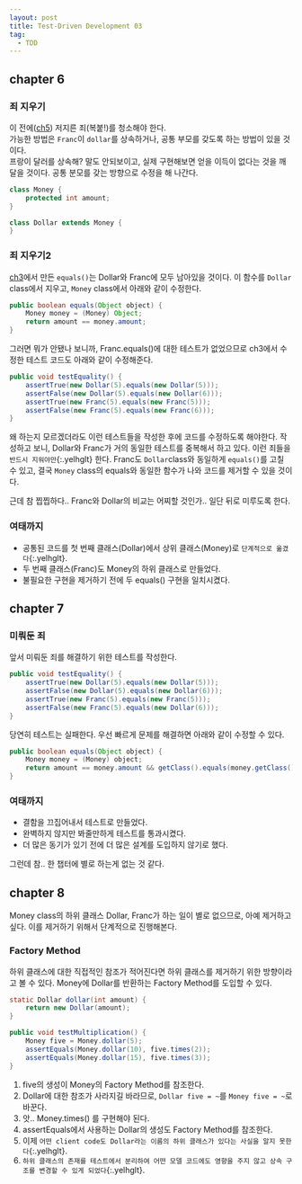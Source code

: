 ```yaml
---
layout: post
title: Test-Driven Development 03
tag:
  - TDD
---
```


## chapter 6

### 죄 지우기
이 전에([ch5](blog/2019/09/16/tdd_book_02/#chapter-5)) 저지른 죄(복붙!)를 청소해야 한다.  
가능한 방법은 `Franc`이 `dollar`를 상속하거나, 공통 부모를 갖도록 하는 방법이 있을 것이다.  
프랑이 달러를 상속해? 말도 안되보이고, 실제 구현해보면 얻을 이득이 없다는 것을 깨달을 것이다. 공통 분모를 갖는 방향으로 수정을 해 나간다.  
```java
class Money {
    protected int amount;
}

class Dollar extends Money {
}
```

### 죄 지우기2
[ch3](blog/2019/09/16/tdd_book_02/#chapter-3)에서 만든 `equals()`는 Dollar와 Franc에 모두 남아있을 것이다. 이 함수를 `Dollar` class에서 지우고, `Money` class에서 아래와 같이 수정한다.
```java
public boolean equals(Object object) {
    Money money = (Money) Object;
    return amount == money.amount;
}
```

그러면 뭐가 안됐나 보니까, Franc.equals()에 대한 테스트가 없었으므로 ch3에서 수정한 테스트 코드도 아래와 같이 수정해준다.  
```java
public void testEquality() {
    assertTrue(new Dollar(5).equals(new Dollar(5)));
    assertFalse(new Dollar(5).equals(new Dollar(6)));
    assertTrue(new Franc(5).equals(new Franc(5)));
    assertFalse(new Franc(5).equals(new Franc(6)));
}
```
왜 하는지 모르겠더라도 이런 테스트들을 작성한 후에 코드를 수정하도록 해야한다. 작성하고 보니, Dollar와 Franc가 거의 동일한 테스트를 중복해서 하고 있다. 이런 죄들을 `반드시 지워야만`{:.yelhglt} 한다. Franc도 `Dollar`class와 동일하게 `equals()`를 고칠 수 있고, 결국 `Money` class의 equals와 동일한 함수가 나와 코드를 제거할 수 있을 것이다.

근데 참 찝찝하다.. Franc와 Dollar의 비교는 어찌할 것인가.. 일단 뒤로 미루도록 한다.

### 여태까지
- 공통된 코드를 첫 번째 클래스(Dollar)에서 상위 클래스(Money)로 `단계적으로 옮겼다`{:.yelhglt}.
- 두 번째 클래스(Franc)도 Money의 하위 클래스로 만들었다.
- 불필요한 구현을 제거하기 전에 두 equals() 구현을 일치시켰다.

## chapter 7

### 미뤄둔 죄
앞서 미뤄둔 죄를 해결하기 위한 테스트를 작성한다.  
```java
public void testEquality() {
    assertTrue(new Dollar(5).equals(new Dollar(5)));
    assertFalse(new Dollar(5).equals(new Dollar(6)));
    assertTrue(new Franc(5).equals(new Franc(5)));
    assertFalse(new Franc(5).equals(new Dollar(6)));
}
```
당연히 테스트는 실패한다. 우선 빠르게 문제를 해결하면 아래와 같이 수정할 수 있다.
```java
public boolean equals(Object object) {
    Money money = (Money) object;
    return amount == money.amount && getClass().equals(money.getClass());
}
```

### 여태까지
- 결함을 끄집어내서 테스트로 만들었다.
- 완벽하지 않지만 봐줄만하게 테스트를 통과시켰다.
- 더 많은 동기가 있기 전에 더 많은 설계를 도입하지 않기로 했다.

그런데 참.. 한 챕터에 별로 하는게 없는 것 같다.

## chapter 8
Money class의 하위 클래스 Dollar, Franc가 하는 일이 별로 없으므로, 아예 제거하고 싶다. 이를 제거하기 위해서 단계적으로 진행해본다.  

### Factory Method
하위 클래스에 대한 직접적인 참조가 적어진다면 하위 클래스를 제거하기 위한 방향이라고 볼 수 있다. Money에 Dollar를 반환하는 Factory Method를 도입할 수 있다.  
```java
static Dollar dollar(int amount) {
    return new Dollar(amount);
}

public void testMultiplication() {
    Money five = Money.dollar(5);
    assertEquals(Money.dollar(10), five.times(2));
    assertEquals(Money.dollar(15), five.times(3));
}
```
1. five의 생성이 Money의 Factory Method를 참조한다.
2. Dollar에 대한 참조가 사라지길 바라므로, `Dollar five = ~`를 `Money five = ~`로 바꾼다.
3. 앗.. Money.times() 를 구현해야 된다.
4. assertEquals에서 사용하는 Dollar의 생성도 Factory Method를 참조한다.
5. 이제 `어떤 client code도 Dollar라는 이름의 하위 클래스가 있다는 사실을 알지 못한다`{:.yelhglt}.
6. `하위 클래스의 존재를 테스트에서 분리하여 어떤 모델 코드에도 영향을 주지 않고 상속 구조를 변경할 수 있게 되었다`{:.yelhglt}.

